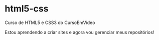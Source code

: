 # html5-css
 Curso de HTML5 e CSS3 do CursoEmVideo


Estou aprendendo a criar sites e agora vou gerenciar meus repositórios!
